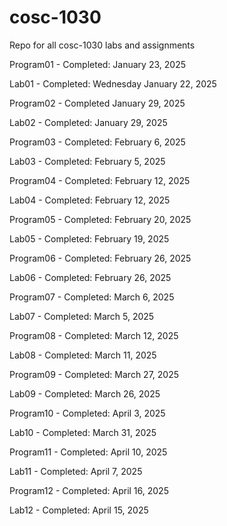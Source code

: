 # cosc-1030
Repo for all cosc-1030 labs and assignments

Program01 - Completed: January 23, 2025

Lab01 - Completed: Wednesday January 22, 2025

Program02 - Completed January 29, 2025

Lab02 - Completed: January 29, 2025

Program03 - Completed: February 6, 2025

Lab03 - Completed: February 5, 2025

Program04 - Completed: February 12, 2025

Lab04 - Completed: February 12, 2025

Program05 - Completed: February 20, 2025

Lab05 - Completed: February 19, 2025

Program06 - Completed: February 26, 2025

Lab06 - Completed: February 26, 2025

Program07 - Completed: March 6, 2025

Lab07 - Completed: March 5, 2025

Program08 - Completed: March 12, 2025

Lab08 - Completed: March 11, 2025

Program09 - Completed: March 27, 2025

Lab09 - Completed: March 26, 2025

Program10 - Completed: April 3, 2025

Lab10 - Completed: March 31, 2025

Program11 - Completed: April 10, 2025

Lab11 - Completed: April 7, 2025

Program12 - Completed: April 16, 2025

Lab12 - Completed: April 15, 2025